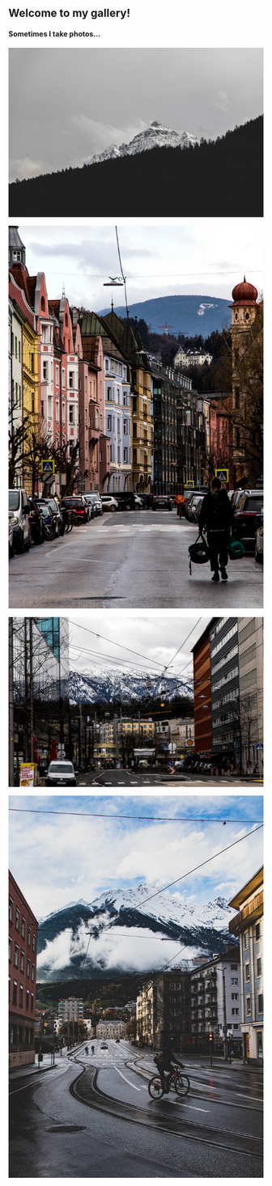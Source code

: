 ## Welcome to my gallery!

#### Sometimes I take photos...

![第一张图](/assets/img/IMG_9466.jpg)

![第一张图](/assets/img/IMG_9085.jpg) 

![第一张图](/assets/img/IMG_8773-2.jpg)

![第一张图](/assets/img/IMG_9584-2.jpg)
